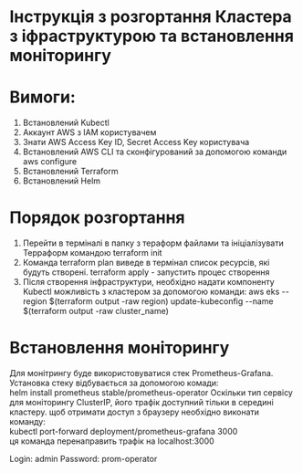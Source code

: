 # Інструкція з розгортання Кластера з іфраструктурою та встановлення моніторингу

# Вимоги:
1)  Встановлений Kubectl
2)  Аккаунт AWS з ІАМ користувачем 
3)  Знати AWS Access Key ID, Secret Access Key користувача
4)  Встановлений AWS CLI та сконфігурований за допомогою команди aws configure
5)  Встановлений Terraform
6)  Встановлений Helm

# Порядок розгортання
1) Перейти в терміналі в папку з тераформ файлами та ініціалізувати Терраформ командою terraform init
2) Команда terraform plan виведе в термінал список ресурсів, які будуть створені. terraform apply - запустить процес створення
3) Після створення інфраструктури, необхідно надати компоненту Kubectl можливість з кластером за допомогою команди:
   aws eks --region $(terraform output -raw region) update-kubeconfig --name $(terraform output -raw cluster_name)

# Встановлення моніторингу
Для монітрингу буде використовуватися стек Prometheus-Grafana. Установка стеку відбувається за допомогою комади:  
helm install prometheus stable/prometheus-operator
Оскільки тип сервісу для моніторингу ClusterIP, його трафік доступний тільки в середині кластеру. щоб отримати доступ з браузеру необхідно виконати команду:  
kubectl port-forward deployment/prometheus-grafana 3000  
ця команда перенаправить трафік на localhost:3000

Login: admin 
Password: prom-operator
